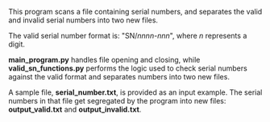 This program scans a file containing serial numbers, and separates the valid and invalid serial numbers into two new files.

The valid serial number format is: "SN/_nnnn-nnn_", where _n_ represents a digit.

**main_program.py** handles file opening and closing, while **valid_sn_functions.py** performs the logic used to check serial numbers against the valid format and separates numbers into two new files.

A sample file, **serial_number.txt**, is provided as an input example. The serial numbers in that file get segregated by the program into new files: **output_valid.txt** and **output_invalid.txt**. 

